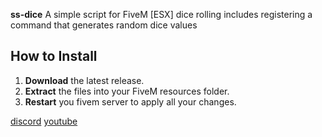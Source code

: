 **ss-dice** A simple script for FiveM [ESX] dice rolling includes registering a command that generates random dice values

## How to Install

1. **Download** the latest release. 
2. **Extract** the files into your FiveM resources folder.
3. **Restart** you fivem server to apply all your changes.

[discord](https://discord.gg/5eJrHGH2)
[youtube](https://www.youtube.com/@sparki3)



